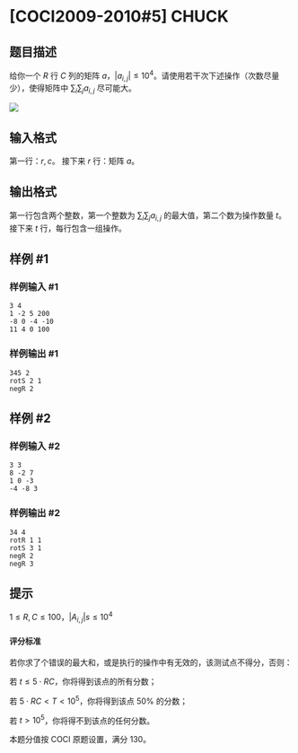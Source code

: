 # [COCI2009-2010#5] CHUCK

## 题目描述

给你一个 $R$ 行 $C$ 列的矩阵 $a$，$|a_{i,j}| \le 10^4$。请使用若干次下述操作（次数尽量少），使得矩阵中 $\sum_i \sum_j a_{i,j}$ 尽可能大。

![](https://s1.ax1x.com/2022/06/17/XLkErD.png)

## 输入格式

第一行：$r,c$。
接下来 $r$ 行：矩阵 $a$。

## 输出格式

第一行包含两个整数，第一个整数为 $\sum_i \sum_j a_{i,j}$ 的最大值，第二个数为操作数量 $t$。
接下来 $t$ 行，每行包含一组操作。

## 样例 #1

### 样例输入 #1
```
3 4
1 -2 5 200
-8 0 -4 -10
11 4 0 100
```

### 样例输出 #1

```
345 2
rotS 2 1
negR 2
```

## 样例 #2

### 样例输入 #2
```
3 3
8 -2 7
1 0 -3
-4 -8 3
```

### 样例输出 #2

```
34 4
rotR 1 1
rotS 3 1
negR 2
negR 3
```

## 提示

$1 \le R,C \le 100$，$|A_{i,j}|s \le 10^4$

#### 评分标准
若你求了个错误的最大和，或是执行的操作中有无效的，该测试点不得分，否则：

若 $t \le 5 \cdot RC$，你将得到该点的所有分数；

若 $5\cdot RC<T<10^5$，你将得到该点 $50\%$ 的分数；

若 $t > 10^5$，你将得不到该点的任何分数。

本题分值按 COCI 原题设置，满分 $130$。
